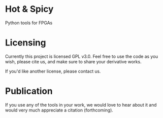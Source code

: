 # Hot & Spicy
Python tools for FPGAs

# Licensing
Currently this project is licensed GPL v3.0. Feel free to use the code as you wish, please cite us, and make sure to share your derivative works.

If you'd like another license, please contact us.

# Publication

If you use any of the tools in your work, we would love to hear about it and would very much appreciate a citation (forthcoming).


